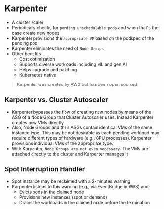 # Karpenter

- A cluster scaler
- Periodically checks for `pending unschedulable pods` and when that's the case create new nodes
- Karpenter provisions the `appropriate VM` based on the podspec of the pending pod
- Karpenter eliminates the need of `Node Groups`
- Other benefits
  - Cost optimization
  - Supports diverse workloads including ML and gen AI
  - Helps upgrade and patching
  - Kubernetes native

> Karpenter was created by AWS but has been open sourced

## Karpenter vs. Cluster Autoscaler

- Karpenter bypasses the flow of creating new nodes by means of the ASG of a Node Group that Cluster Autoscaler uses. Instead Karpenter creates new VMs directly
- Also, Node Groups and their ASGs contain identical VMs of the same instance type. This may be not desirable as each pending workload may require different types of hardware (e.g., GPU processes). Karpenter provisions individual VMs of the appropriate type.
- With Karpenter, `Node Groups are not even necessary`. The VMs are attached directly to the cluster and Karpenter manages it

## Spot Interruption Handler

- Spot instance may be reclaimed with a 2-minutes warning
- Karpenter listens to this warning (e.g., via EventBridge in AWS) and:
  - Evicts pods in the claimed node
  - Provisions new instances (spot or demand)
  - Drains the workloads in the claimed node before the termination
